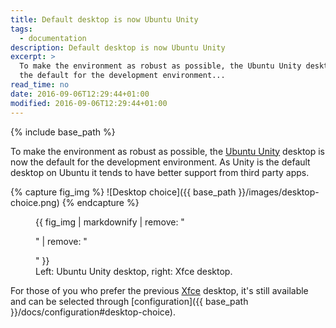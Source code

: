 ```yaml
---
title: Default desktop is now Ubuntu Unity
tags:
  - documentation
description: Default desktop is now Ubuntu Unity
excerpt: >
  To make the environment as robust as possible, the Ubuntu Unity desktop is now
  the default for the development environment...
read_time: no
date: 2016-09-06T12:29:44+01:00
modified: 2016-09-06T12:29:44+01:00
---
```


{% include base_path %}

To make the environment as robust as possible, the
[Ubuntu Unity](https://unity.ubuntu.com) desktop is now the default for the
development environment. As Unity is the default desktop on Ubuntu it tends to
have better support from third party apps.

{% capture fig_img %}
![Desktop choice]({{ base_path }}/images/desktop-choice.png)
{% endcapture %}

<figure>
  {{ fig_img | markdownify | remove: "<p>" | remove: "</p>" }}
  <figcaption>Left: Ubuntu Unity desktop, right: Xfce desktop.</figcaption>
</figure>

For those of you who prefer the previous [Xfce](http://www.xfce.org) desktop,
it's still available and can be selected through
[configuration]({{ base_path }}/docs/configuration#desktop-choice).
